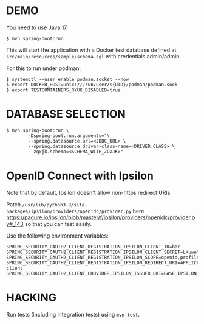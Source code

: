 # DEMO

You need to use Java 17.

```
$ mvn spring-boot:run
```

This will start the application with a Docker test database defined at `src/main/resources/sample/schema.sql` with credentials admin/admin.

For this to run under podman:

```
$ systemctl --user enable podman.socket --now
$ export DOCKER_HOST=unix:///run/user/${UID}/podman/podman.sock
$ export TESTCONTAINERS_RYUK_DISABLED=true
```

# DATABASE SELECTION

```
$ mvn spring-boot:run \
        -Dspring-boot.run.arguments="\
        --spring.datasource.url=<JDBC_URL> \
        --spring.datasource.driver-class-name=<DRIVER_CLASS> \
        --zqxjk.schema=<SCHEMA_WITH_ZQXJK>"
```

# OpenID Connect with Ipsilon

Note that by default, Ipsilon doesn't allow non-https redirect URIs.

Patch `/usr/lib/python3.9/site-packages/ipsilon/providers/openidc/provider.py` here https://pagure.io/ipsilon/blob/master/f/ipsilon/providers/openidc/provider.py#_143 so that you can test easily.

Use the following environment variables:

```
SPRING_SECURITY_OAUTH2_CLIENT_REGISTRATION_IPSILON_CLIENT_ID=bar
SPRING_SECURITY_OAUTH2_CLIENT_REGISTRATION_IPSILON_CLIENT_SECRET=LKuwnNadEiUfAc55CQAPuqFwP3kQIqpT
SPRING_SECURITY_OAUTH2_CLIENT_REGISTRATION_IPSILON_SCOPE=openid,profile
SPRING_SECURITY_OAUTH2_CLIENT_REGISTRATION_IPSILON_REDIRECT_URI=APPLICATION_BASE/login/oauth2/code/login-client
SPRING_SECURITY_OAUTH2_CLIENT_PROVIDER_IPSILON_ISSUER_URI=BASE_IPSILON_URL/openidc/
```

# HACKING

Run tests (including integration tests) using `mvn test`.
